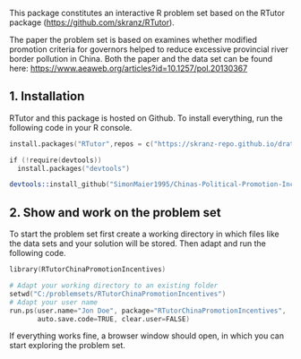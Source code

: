 This package constitutes an interactive R problem set based on the RTutor package (https://github.com/skranz/RTutor). 

The paper the problem set is based on examines whether modified promotion criteria for governors helped to reduce excessive provincial river border pollution in China.
Both the paper and the data set can be found here: https://www.aeaweb.org/articles?id=10.1257/pol.20130367

## 1. Installation

RTutor and this package is hosted on Github. To install everything, run the following code in your R console.
```s
install.packages("RTutor",repos = c("https://skranz-repo.github.io/drat/",getOption("repos")))

if (!require(devtools))
  install.packages("devtools")

devtools::install_github("SimonMaier1995/Chinas-Political-Promotion-Incentives")
```

## 2. Show and work on the problem set
To start the problem set first create a working directory in which files like the data sets and your solution will be stored. Then adapt and run the following code.
```s
library(RTutorChinaPromotionIncentives)

# Adapt your working directory to an existing folder
setwd("C:/problemsets/RTutorChinaPromotionIncentives")
# Adapt your user name
run.ps(user.name="Jon Doe", package="RTutorChinaPromotionIncentives",
       auto.save.code=TRUE, clear.user=FALSE)
```
If everything works fine, a browser window should open, in which you can start exploring the problem set.
